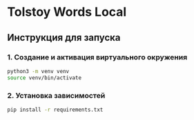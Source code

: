 # Tolstoy Words Local

## Инструкция для запуска

### 1. Создание и активация виртуального окружения

```bash
python3 -m venv venv
source venv/bin/activate
```

### 2. Установка зависимостей

```bash
pip install -r requirements.txt
```

